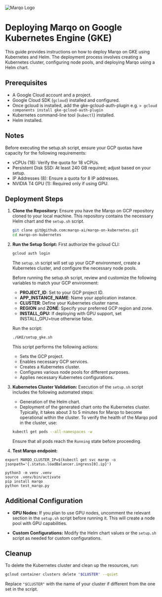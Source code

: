 ![Marqo Logo](../resources/marqo.png)

# Deploying Marqo on Google Kubernetes Engine (GKE)

This guide provides instructions on how to deploy Marqo on GKE using Kubernetes and Helm. The deployment process involves creating a Kubernetes cluster, configuring node pools, and deploying Marqo using a Helm chart.

## Prerequisites

- A Google Cloud account and a project.
- Google Cloud SDK (`gcloud`) installed and configured.
- Once gcloud is installed, add the gke-gcloud-auth-plugin e.g. `> gcloud components install gke-gcloud-auth-plugin`
- Kubernetes command-line tool (`kubectl`) installed.
- Helm installed.

## Notes
Before executing the setup.sh script, ensure your GCP quotas have capacity for the following requirements:

- vCPUs (18): Verify the quota for 18 vCPUs.
- Persistent Disk SSD: At least 240 GB required; adjust based on your setup.
- IP Addresses (8): Ensure a quota for 8 IP addresses.
- NVIDIA T4 GPU (1): Required only if using GPU.

## Deployment Steps

1. **Clone the Repository:**
   Ensure you have the Marqo on GCP repository cloned to your local machine. This repository contains the necessary Helm chart and the `setup.sh` script.

   ```bash
   git clone git@github.com:marqo-ai/marqo-on-kubernetes.git
   cd marqo-on-kubernetes
   ```

2. **Run the Setup Script:**
   First authorize the gcloud CLI:

   ```bash
   gcloud auth login
   ```
   The `setup.sh` script will set up your GCP environment, create a Kubernetes cluster, and configure the necessary node pools.

   Before running the setup.sh script, review and customize the following variables to match your GCP environment:

   - **PROJECT_ID**: Set to your GCP project ID.
   - **APP_INSTANCE_NAME**: Name your application instance.
   - **CLUSTER**: Define your Kubernetes cluster name.
   - **REGION** and **ZONE**: Specify your preferred GCP region and zone.
   - **INSTALL_GPU:** If deploying with GPU support, set INSTALL_GPU=true otherwise false.


   Run the script:
   ```bash
   ./GKE/setup_gke.sh
   ```

   This script performs the following actions:
   - Sets the GCP project.
   - Enables necessary GCP services.
   - Creates a Kubernetes cluster.
   - Configures various node pools for different purposes.
   - Applies necessary Kubernetes configurations.

3. **Kubernetes Cluster Validation:**
   Execution of the `setup.sh` script includes the following automated steps:
   - Generation of the Helm chart.
   - Deployment of the generated chart onto the Kubernetes cluster.
   Typically, it takes about 3 to 5 minutes for Marqo to become operational within the cluster. To verify the health of the Marqo pod in the cluster, use:
   ```bash
   kubectl get pods --all-namespaces -w
   ```
   Ensure that all pods reach the `Running` state before proceeding.

4. **Test Marqo endpoint:**

```
export MARQO_CLUSTER_IP=$(kubectl get svc marqo -o jsonpath='{.status.loadBalancer.ingress[0].ip}')

python3 -m venv .venv
source .venv/bin/activate
pip install marqo
python test_marqo.py
```

## Additional Configuration

- **GPU Nodes:** If you plan to use GPU nodes, uncomment the relevant section in the `setup.sh` script before running it. This will create a node pool with GPU capabilities.

- **Custom Configurations:** Modify the Helm chart values or the `setup.sh` script as needed for custom configurations.

## Cleanup

To delete the Kubernetes cluster and clean up the resources, run:

```bash
gcloud container clusters delete "$CLUSTER" --quiet
```

Replace `"$CLUSTER"` with the name of your cluster if different from the one set in the script.

